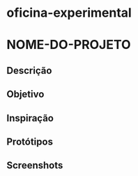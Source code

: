 # oficina-experimental

# NOME-DO-PROJETO

## Descrição

## Objetivo

## Inspiração

## Protótipos

## Screenshots
